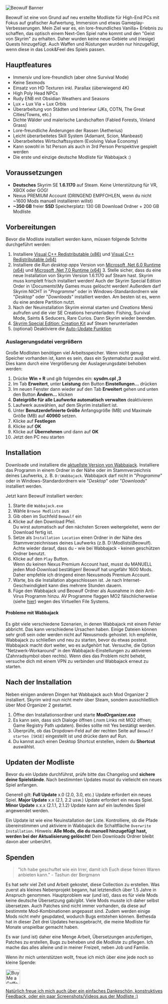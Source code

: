 ![Beowulf Banner](https://i.postimg.cc/tgypqz24/Beowulf-banner.jpg)

Beowulf ist eine von Grund auf neu erstellte Modliste für High-End PCs mit Fokus auf grafischer Aufwertung, Immersion und etwas Gameplay-Verbesserungen. Mein Ziel war es, ein lore-freundliches Vanilla+ Erlebnis zu schaffen, das optisch einem Next-Gen Spiel nahe kommt und den "Geist von Skyrim" zu erhalten.
Daher wurden keine neue Gebiete und (riesige) Quests hinzugefügt. Auch Waffen und Rüstungen wurden nur hinzugefügt, wenn diese in das Look&Feel des Spiels passen.

## Hauptfeatures

- Immersiv und lore-freundlich (aber ohne Survival Mode)
- Keine Sexmods
- Einsatz von HD Texturen inkl. Parallax (überwiegend 4K)
- High Poly Head NPCs
- Rudy ENB mit Obsidian Weathers and Seasons
- Lux + Lux Via + Lux Orbis
- Überarbeitung von Städten und Interieur (JKs, COTN, The Great Cities/Towns, etc.)
- Dichte Wälder und malerische Landschaften (Fabled Forests, Vinland Grass)
- Lore-freundliche Änderungen der Rassen (Aetherius)
- Leicht überarbeitetes Skill System (Adamant, Scion, Manbeast)
- Überarbeitetes Wirtschaftssystem (Evolving Value Economy)
- Kann sowohl in 1st Person als auch in 3rd Person Perspektive gespielt werden
- Die erste und einzige deutsche Modliste für Wabbajack :)


## Voraussetzungen

- **Deutsches** Skyrim SE **1.6.1170** auf Steam﻿. Keine Unterstützung für VR, XBOX oder GOG!
- Nexus PREMIUM Account (DRINGEND EMPFOHLEN, wenn du nicht ~1600 Mods manuell installieren willst)
- **~350 GB** freier **SSD** Speicherplatz: 130 GB Download Ordner + 200 GB Modliste


## Vorbereitungen

Bevor die Modliste installiert werden kann, müssen folgende Schritte durchgeführt werden:

1. Installiere [Visual C++ Redistributable (x86)](https://aka.ms/vs/17/release/vc_redist.x86.exe) und [Visual C++ Redistributable (x64)](https://aka.ms/vs/17/release/vc_redist.x64.exe)
2. Installiere die _Run desktop apps_ Version von [Microsoft .Net 6.0 Runtime (x64)](https://dotnet.microsoft.com/en-us/download/dotnet/6.0/runtime)﻿ und [Microsoft .Net 7.0 Runtime (x64)﻿](https://dotnet.microsoft.com/en-us/download/dotnet/7.0/runtime)
﻿3. Stelle sicher, dass du eine neue Installation von Skyrim Version 1.6.1170 auf Steam hast.
Skyrim muss komplett frisch installiert werden! Auch der Skyrim Special Edition Order in \Documents\My Games muss gelöscht werden!
Außerdem darf Skyrim NICHT in "_Programme_" oder in Windows-Standardordnern wie "_Desktop_" oder "_Downloads_" installiert werden. Am besten ist es, wenn du eine andere Partition nutzt.
4. Nach der Neuinstallation Skyrim einmal starten und _Creations_ Menü aufrufen und die vier SE Creations herunterladen: Fishing﻿, Survival Mode﻿, Saints & Seducers﻿, Rare Curios﻿. Dann Skyrim wieder beenden.
5. [Skyrim Special Edition: Creation Kit](https://store.steampowered.com/app/1946180/Skyrim_Special_Edition_Creation_Kit/)﻿﻿ auf Steam herunterladen
6. (optional) ﻿Deaktiviere die [Auto-Update Funktion](https://www.youtube.com/watch?v=GyOFgSwWd7I)

### Auslagerungsdatei vergrößern

Große Modlisten benötigen viel Arbeitsspeicher. Wenn nicht genug Speicher vorhanden ist, kann es sein, dass ein Systemabsturz auslöst wird. Dies kann durch eine Vergrößerung der Auslagerungsdatei behoben werden:

1. Drücke **Win + R** und gib folgendes ein: **sysdm.cpl ,3**
2. Im Tab **Erweitert**, unter **Leistung** den Button **Einstellungen...** drücken
3. Im neuen Fenster dann wieder auf den Tab **Erweitert** gehen und unten den Button **Ändern...** klicken
4. **Dateigröße für alle Laufwerke automatisch verwalten** deaktivieren
5. Laufwerk auswählen, auf dem Skyrim installiert ist.
6. Unter **Benutzerdefinierte Größe** Anfangsgröße (MB) und Maximale Größe (MB) auf **40960** setzen.
7. Klicke auf **Festlegen**
8. Klicke auf **OK**
9. Klicke auf **Übernehmen** und dann auf **OK**
10. Jetzt den PC neu starten


##  Installation

Downloade und installiere die [aktuellste Version von Wabbajack](https://www.wabbajack.org/).
Installiere das Programm in einem Ordner in der Nähe oder im Stammverzeichnis deines Laufwerks, z. B. `D:\Wabbajack`. Wabbajack darf nicht in "_Programme_" oder in Windows-Standardordnern wie "_Desktop_" oder "_Downloads_" installiert werden.

Jetzt kann Beowulf installiert werden:

1. Starte die `Wabbajack.exe`
2. Wähle `Browse Modlists` aus
3. Gib oben im Suchfeld `Beowulf` ein
4. Klicke auf den Download Pfeil.\
   Du wirst automatisch auf den nächsten Screen weitergeleitet, wenn der Download fertig ist.
5. Setze als `Installation Location` einen Ordner in der Nähe des Stammverzeichnisses deines Laufwerks (z.B. D:\Modlists\Beowulf).\
   Achte wieder darauf, dass du - wie bei Wabbajack - keinen geschützen Ordner benutzt.
6. Klicke auf den `Play` Button.\
   Wenn du keinen Nexus Premium Account hast, musst du MANUELL jeden Mod-Download bestätigen!
   Beowulf hat ungefähr 1600 Mods. Daher empfehle ich dringend einen Nexusmods Premium Account.
7. Warte, bis die Installation abgeschlossen ist. Je nach Internet-Geschwindigkeit kann dies mehrere Stunden dauern.
8. Füge den Wabbajack und Beowulf Ordner als Ausnahme in dein Anti-Virus Programm hinzu. AV Programme flaggen MO2 fälschlicherweise (siehe [hier](https://www.nexusmods.com/skyrimspecialedition/mods/6194)﻿) wegen des Virtuellen File Systems.

#### Probleme mit Wabbajack
Es gibt viele verschiedene Szenarien, in denen Wabbajack mit einem Fehler abbricht. Das kann verschiedene Ursachen haben.
Einige Dateien können sehr groß sein oder werden nicht auf Nexusmods gehostet.
Ich empfehle, Wabbajack zu schließen und neu zu starten, bevor du etwas postest. Wabbajack macht dort weiter, wo es aufgehört hat.
Versuche, die Option "Netzwerk-Workaround" in den Wabbajack-Einstellungen zu aktivieren (Zahnradsymbol oben rechts). Wenn dies das Problem nicht behebt, versuche dich mit einem VPN zu verbinden und Wabbajack erneut zu starten.


##  Nach der Installation

Neben einigen anderen Dingen hat Wabbajack auch Mod Organizer 2 installiert. Skyrim wird nun nicht mehr über Steam, sondern ausschließlich über Mod Organizer 2 gestartet.

1. Öffne den Installationsordner und starte **ModOrganizer.exe**
2. Es kann sein, dass sich Dialoge öffnen (.nxm Links mit MO2 öffnen; Game Registry Path updaten). Beides sollte mit Yes bestätigt werden.
3. Überprüfe, ob das Dropdown-Feld auf der rechten Seite auf `Beowulf starten [SKSE]` eingestellt ist und drücke dann auf Run.
4. Du kannst auch einen Desktop Shortcut erstellen, indem du **Shortcut** auswählst.


##  Updaten der Modliste

Bevor du ein Update durchführst, prüfe bitte das Changelog und **sichere deine Spielstände**. Nach bestimmten Updates musst du vielleicht ein neues Spiel anfangen.

Generell gilt:
**Full Update** x.0 (2.0, 3.0, etc.) Update erfordert ein neues Spiel.
**Major Update** x.x (2.1, 2.2 usw.) Update erfordert ein neues Spiel.
**Minor Update** x.x.x (2.1.1, 2.1.2) Update kann auf ein laufendes Spiel angewendet werden.
 
Ein Update ist wie eine Neuinstallation der Liste. Kontrolliere, ob die Pfade übereinstimmen und aktiviere in Wabbajack die Schaltfläche `Overwrite Installation`. Hinweis: **Alle Mods, die du manuell hinzugefügt hast, werden bei der Aktualisierung gelöscht!** Dein Downloads Ordner bleibt davon aber unberührt.


## Spenden

> "Ich habe geschuftet wie ein Irrer, damit ich Euch diese feinen Waren anbieten kann." - Tashun der Bergmann

Es hat sehr viel Zeit und Arbeit gekostet, diese Collection zu erstellen. Was zuerst als kleines Nebenprojekt begann, hat letztendlich über 1.5 Jahre in Anspruch genommen.
Hauptproblem war (und ist), dass es für viele Mods keine deutsche Übersetzung gab/gibt. Viele Mods musste ich daher selbst übersetzen.
Auch Patches sind nicht immer vorhanden, da diese auf bestimmte Mod-Kombinationen angepasst sind. Zudem werden einige Mods nicht mehr geupdated, wodurch Bugs entstehen können.
Bethesda hat in dieser Zeit drei Updates herausgebracht, die meine Modliste für Monate unspielbar gemacht haben.

Es war (und ist) daher eine Menge Arbeit, Übersetzungen anzufertigen, Patches zu erstellen, Bugs zu beheben und die Modliste zu pflegen. Ich mache das alles alleine und in meiner Freizeit, neben Job und Familie.

Wenn ihr mich unterstützen wollt, freue ich mich über eine jede noch so kleine Spende:

<a href='https://ko-fi.com/X8X8P2AUR' target='_blank'><img height='35' style='border:0px;height:46px;' src='https://az743702.vo.msecnd.net/cdn/kofi3.png?v=0' border='0' alt='Buy Me a Coffee' />

Natürlich freue ich mich auch über ein einfaches Dankeschön, konstruktives Feedback, oder ein paar Screenshots/Videos aus der Modliste :)

